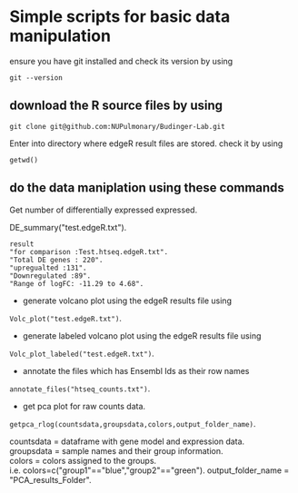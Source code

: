 # Simple scripts for basic data manipulation

ensure you have git installed 
and check its version by using 
```
git --version
```
## download the R source files by using 

```git clone git@github.com:NUPulmonary/Budinger-Lab.git```

Enter into directory where edgeR result files are stored. 
check it by using 

`getwd()`

## do the data maniplation using these commands

Get number of differentially expressed expressed.  

DE_summary("test.edgeR.txt"). 

    result
    "for comparison :Test.htseq.edgeR.txt".    
    "Total DE genes : 220".       
    "upregualted :131".     
    "Downregulated :89".    
    "Range of logFC: -11.29 to 4.68".   

- generate volcano plot using the edgeR results file using

`Volc_plot("test.edgeR.txt")`. 

- generate labeled volcano plot using the edgeR results file using

`Volc_plot_labeled("test.edgeR.txt")`. 

- annotate the files which has Ensembl Ids as their row names 

`annotate_files("htseq_counts.txt")`.     

- get pca plot for raw counts data. 

`getpca_rlog(countsdata,groupsdata,colors,output_folder_name)`. 

countsdata = dataframe with gene model and expression data.  
groupsdata  = sample names and their group information.   
colors = colors assigned to the groups.    
i.e. colors=c("group1"=="blue","group2"=="green"). 
output_folder_name = "PCA_results_Folder". 



